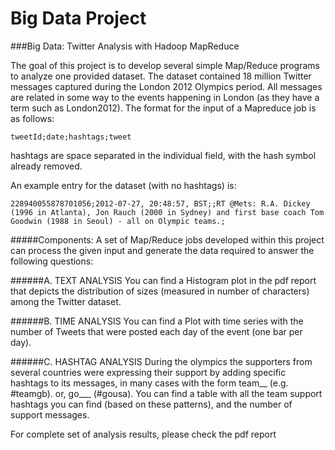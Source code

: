 # Big Data Project
###Big Data: Twitter Analysis with Hadoop MapReduce

The goal of this project is to develop several simple Map/Reduce programs to analyze one provided dataset.
The dataset contained 18 million Twitter messages captured during the London 2012 Olympics period. All messages are related in some way to the events happening in London (as they have a term such as London2012).
The format for the input of a Mapreduce job is as follows:

```
tweetId;date;hashtags;tweet
```

hashtags are space separated in the individual field, with the hash symbol already removed.


An example entry for the dataset (with no hashtags) is: 
```
228940055878701056;2012-07-27, 20:48:57, BST;;RT @Mets: R.A. Dickey (1996 in Atlanta), Jon Rauch (2000 in Sydney) and first base coach Tom Goodwin (1988 in Seoul) - all on Olympic teams.;
```
#####Components:
A set of Map/Reduce jobs developed within this project can process the given input and generate the data required to answer the following questions:

######A. TEXT ANALYSIS
You can find a Histogram plot in the pdf report that depicts the distribution of sizes (measured in number of characters) among the Twitter dataset. 

######B. TIME ANALYSIS
You can find a Plot with time series with the number of Tweets that were posted each day of the event (one bar per day).

######C. HASHTAG ANALYSIS
During the olympics the supporters from several countries were expressing their support by adding specific hashtags to its messages, in many cases with the form team__ (e.g. #teamgb). or, go___ (#gousa). 
You can find a table with all the team support hashtags you can find (based on these patterns), and the number of support messages. 

For complete set of analysis results, please check the pdf report
